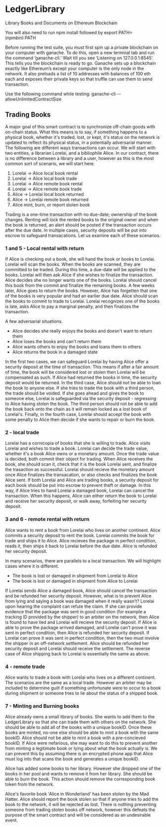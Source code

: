 # LedgerLibrary
Library Books and Documents on Ethereum Blockchain

You will also need to run npm install followed by export PATH=$(npm bin):$PATH

Before running the test suite, you must first spin up a private blockchain on your computer with
ganache.  To do this, open a new terminal tab and run the command ‘ganache-cli.’  Wait till you
see ‘Listening on 127.0.0.1:8545’.  This tells you the blockchain is ready to go.  Ganache sets up a
blockchain exactly like Ethereum’s except your computer is the only node in the network.  It also
preloads a list of 10 addresses with balances of 100 eth each and exposes their private keys so that
truffle can use them to send transaction. 


Use the following command while testing:
 ganache-cli --allowUnlimitedContractSize

## Trading Books

A major goal of this smart contract is to synchronize off-chain goods with on-chain status. What this means
is to say, if something happens to a physical book, whether it's traded, lost, or kept, it's status on the network
is updated to reflect its physical status, in a potentially adversarial manner. The following are different ways
transactions can occur. We will start with two entities, a librarian Lorelai, and a bibliophile Alice. In our
contract, there is no difference between a library and a user, however as this is the most common sort of
scenario, we will start here.


1. Lorelai -> Alice local book rental
2. Lorelai -> Alice local book trade
3. Lorelai -> Alice remote book rental
4. Lorelai -> Alice remote book trade
5. Alice -> Lorelai local book returned
6. Alice -> Lorelai remote book returned
7. Alice mint, burn, or report stolen book

Trading is a one-time transaction with no due-date; ownership of the book changes. Renting will lock the rented
books to the original owner and when the book is returned, an alert should be posted if the transaction occurs after
the due date. In multiple cases, security deposits will be put into escrow to safeguard transacations. Let us
examine each of these scenarios.

### 1 and 5 - Local rental with return

If Alice is checking out a book, she will hand the book or books to Lorelai. Lorelai will scan the books. When the
books are scanned, they are committed to be traded. During this time, a due-date will be applied to the books.
Lorelai will then ask Alice if she wishes to finalize the transaction. Alice decides she no longer wants one of the
books. Lorelai should cancel this book from the commit and finalize the remaining books.  A few weeks later, Alice
goes to return the books. However, Alice has forgetten that one of the books is very popular and had an earlier due date.
Alice should scan the books to commit to trade to Lorelai. Lorelai recognizes one of the books is late, asks Alice to pay
a marginal penalty, and then finalizes the transaction. 

A few adversarial situations.
 - Alice decides she really enjoys the books and doesn't want to return them
 - Alice loses the books and can't return them
 - Alice wants others to enjoy the books and loans them to others
 - Alice returns the book in a damaged state

In the first two cases, we can safeguard Lorelai by having Alice offer a security deposit at the time of transaction.
This means if after a fair amount of time, the book will be considered lost or stolen then Lorelai will be compensated
as such. If Alice had returned the books in time, the security deposit would be returned. In the third case, Alice should
not be able to loan the book to anyone else. If she tries to trade the book with a third person, the trade should be voided.
If she goes ahead and gives the book to someone else, Lorelai is safeguarded via the security deposit - regressing to Alice
having stolen the book. The third person should not be able to add the book back onto the chain as it will remain locked
as a lost book of Lorelai's. Finally, in the fourth case, Lorelai should accept the book with some penalty to Alice then
decide if she wants to repair or burn the book.


### 2 - local trade

Lorelai has a cornicopia of books that she is willing to trade. Alice visits Lorelai and wishes to trade a book. Lorelai can
decide the trade value, whether it's a book Alice owns or a monetary amount. Once the trade value is decided, both commit
their object for trading. When Alice receives the book, she should scan it, check that it is the book Lorelai sent, and finalize
the trasaction as successful. Lorelai should recieve the monetary amount once Alice finalizes the transacation, or also checks and
finalizes the book Alice sent. If both Lorelai and Alice are trading books, a security deposit for each book should be put into escrow
to prevent theft or damage. In this way, if Alice tries to hand Lorelai a damaged book, Lorelai can cancel the transaction. When
this happens, Alice can either return the book to Lorelai and receive her security deposit, or walk away, forfeiting her security
deposit. 


### 3 and 6 - remote rental with return

Alice wants to rent a book from Lorelai who lives on another continent. Alice commits a security deposit to rent the book.
Lorelai commits the book for trade and ships it to Alice. Alice recieves the package in perfect condition, reads it, then
ships it back to Lorelai before the due date. Alice is refunded her security deposit.

In many scenarios, there are parallels to a local transaction. We will highlight cases where it is different.

 - The book is lost or damaged in shipment from Lorelai to Alice
 - The book is lost or damaged in shipment from Alice to Lorelai

If Lorelai sends Alice a damaged book, Alice should cancel the transaction and be refunded her security deposit. However,
what is to prevent Alice from lying and saying a book was damaged when it really wasn't? Lorelai upon hearing the complaint
can refute the claim. If she can provide evidence that the package was sent in good condition (for example a tracking ID provided
by the shipper) to an arbiter on the network, then Alice is found to have lied and Lorelai will recieve the security deposit.
If Alice is able to prove the package arrived damaged, and Lorelai can't prove it was sent in perfect condition, then Alice is
refunded her security deposit. If Lorelai can prove it was sent in perfect condition, then the two must involve the shipper in an
off-network settlement. Alice should be refunded her security deposit and Lorelai should receive the settlement.
The reverse case of Alice shipping back to Lorelai is essentially the same as above.


### 4 - remote trade

Alice wants to trade a book with Lorelai who lives on a different continent. The scenarios are the same as a local trade.
However an arbiter may be included to determine guilt if something unfortunate were to occur to a book during shipment or
someone tries to lie about the status of a shipped book.


### 7 - Minting and Burning books

Alice already owns a small library of books. She wants to add them to the LedgerLibrary so that she can trade them with
others on the network. She should be able to add all of the books with a unique bookID. Once these books are minted, no-one
else should be able to mint a book with the same bookID. Alice should not be able to mint a book with a pre-concieved
bookID. If Alice were nefarious, she may want to do this to prevent another from minting a legitimate book or lying about
what the book actually is. We can prevent this by assuming there is an encrypted phone app that Alice must log into that
scans the book and generates a unique bookID.

Alice has added some books to her library. However she dropped one of the books in her pool and wants to remove it
from her library. She should be able to burn the book. This action should remove the corresponding book token from
the network.

Alice's favorite book 'Alice in Wonderland' has been stolen by the Mad Hatter. Alice should report the book stolen
so that if anyone tries to add the book to the network, it will be rejected as lost. There is nothing preventing
someone from trading stolen books off network, however this defeats the purpose of the smart contract and will be
considered as an undesirable event.
